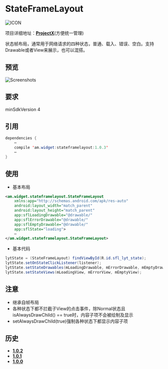 # StateFrameLayout
![ICON](https://raw.githubusercontent.com/AlexMofer/ProjectX/master/stateframelayout/icon.png)

项目详细地址：[**ProjectX**](https://github.com/AlexMofer/ProjectX/tree/master/stateframelayout)(方便统一管理)

状态帧布局，通常用于网络请求的四种状态，普通、载入、错误、空白。支持Drawable或者View来展示，也可以混搭。
## 预览
![Screenshots](https://raw.githubusercontent.com/AlexMofer/ProjectX/master/stateframelayout/screenshots.gif)
## 要求
minSdkVersion 4
## 引用
```java
dependencies {
    ⋯
    compile 'am.widget:stateframelayout:1.0.3'
    ⋯
}
```
## 使用
- 基本布局
```xml
<am.widget.stateframelayout.StateFrameLayout
    xmlns:app="http://schemas.android.com/apk/res-auto"
    android:layout_width="match_parent"
    android:layout_height="match_parent"
    app:sflLoadingDrawable="@drawable/"
    app:sflErrorDrawable="@drawable/"
    app:sflEmptyDrawable="@drawable/"
    app:sflState="loading">
    ⋯
</am.widget.stateframelayout.StateFrameLayout>
```
- 基本代码
```java
lytState = (StateFrameLayout) findViewById(R.id.sfl_lyt_state);
lytState.setOnStateClickListener(listener);
lytState.setStateDrawables(mLoadingDrawable, mErrorDrawable, mEmptyDrawable);
lytState.setStateViews(mLoadingView, mErrorView, mEmptyView);
```
## 注意
- 继承自帧布局
- 各种状态下都不拦截子View的点击事件，除Normal状态且isAlwaysDrawChild() == true时，内容子项不会被绘制及显示
- setAlwaysDrawChild(true)强制各种状态下都显示内容子项

## 历史
- [**1.0.2**](https://bintray.com/alexmofer/maven/StateFrameLayout/1.0.2)
- [**1.0.1**](https://bintray.com/alexmofer/maven/StateFrameLayout/1.0.1)
- [**1.0.0**](https://bintray.com/alexmofer/maven/StateFrameLayout/1.0.0)
